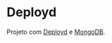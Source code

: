 Deployd
=======

Projeto com <a href="http://http://deployd.com/" target="_blank">Deployd</a> e <a href="http://http://www.mongodb.org/" target="_blank">MongoDB</a>.

